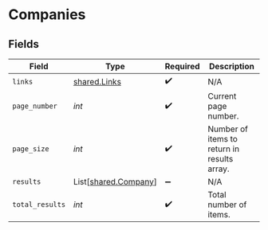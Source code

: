 # Companies


## Fields

| Field                                                  | Type                                                   | Required                                               | Description                                            |
| ------------------------------------------------------ | ------------------------------------------------------ | ------------------------------------------------------ | ------------------------------------------------------ |
| `links`                                                | [shared.Links](../../models/shared/links.md)           | :heavy_check_mark:                                     | N/A                                                    |
| `page_number`                                          | *int*                                                  | :heavy_check_mark:                                     | Current page number.                                   |
| `page_size`                                            | *int*                                                  | :heavy_check_mark:                                     | Number of items to return in results array.            |
| `results`                                              | List[[shared.Company](../../models/shared/company.md)] | :heavy_minus_sign:                                     | N/A                                                    |
| `total_results`                                        | *int*                                                  | :heavy_check_mark:                                     | Total number of items.                                 |
